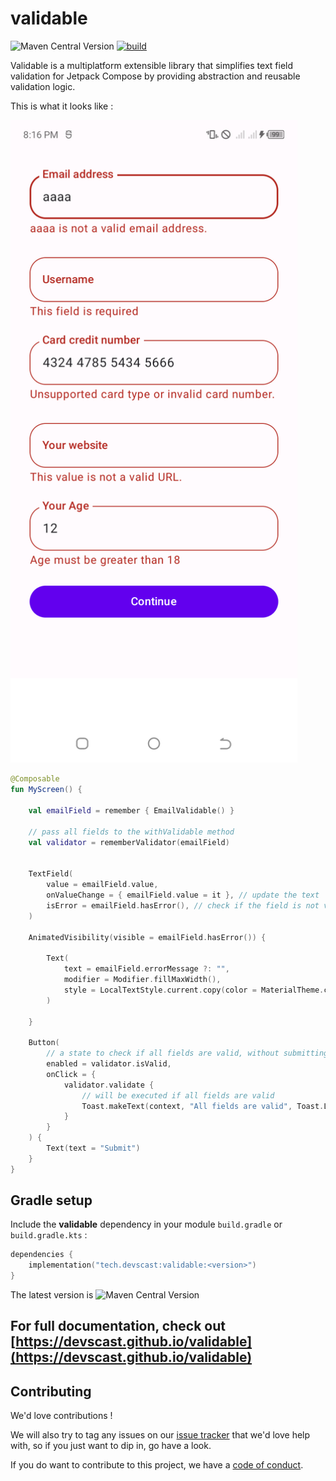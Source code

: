 # validable

![Maven Central Version](https://img.shields.io/maven-central/v/tech.devscast/validable?color=blue)
[![build](https://github.com/devscast/validable/actions/workflows/build.yaml/badge.svg)](https://github.com/devscast/validable/actions/workflows/build.yaml)

Validable is a multiplatform extensible library that simplifies text field validation for
Jetpack Compose by providing abstraction and reusable validation logic.

This is what it looks like :

<img src="screenshots/inputscreen.png?raw=true" width="459" alt="Welcome screen">

```kotlin  
@Composable
fun MyScreen() {

    val emailField = remember { EmailValidable() }

    // pass all fields to the withValidable method
    val validator = rememberValidator(emailField)


    TextField(
        value = emailField.value,
        onValueChange = { emailField.value = it }, // update the text  
        isError = emailField.hasError(), // check if the field is not valid    
    )

    AnimatedVisibility(visible = emailField.hasError()) {

        Text(
            text = emailField.errorMessage ?: "",
            modifier = Modifier.fillMaxWidth(),
            style = LocalTextStyle.current.copy(color = MaterialTheme.colors.error)
        )

    }

    Button(
        // a state to check if all fields are valid, without submitting the form
        enabled = validator.isValid,
        onClick = {
            validator.validate {
                // will be executed if all fields are valid 
                Toast.makeText(context, "All fields are valid", Toast.LENGTH_SHORT).show()
            }
        }
    ) {
        Text(text = "Submit")
    }
}  
```

## Gradle setup

Include the **validable** dependency in your module `build.gradle` or `build.gradle.kts` :

```kotlin
dependencies {
    implementation("tech.devscast:validable:<version>")
}
```

The latest version
is ![Maven Central Version](https://img.shields.io/maven-central/v/tech.devscast/validable?color=blue)

## For full documentation, check out [https://devscast.github.io/validable](https://devscast.github.io/validable)

## Contributing

We'd love contributions !

We will also try to tag any issues on
our [issue tracker](https://github.com/devscast/validable/issues) that we'd love help with, so
if you just want to dip in, go have a look.

If you do want to contribute to this project, we have a [code of conduct](CODE_OF_CONDUCT.md).
